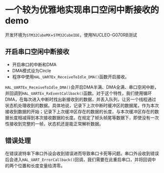 # 一个较为优雅地实现串口空闲中断接收的demo

开发环境为`STM32CubeMX`+`STM32CubeIDE`，使用NUCLEO-G070RB测试

## 开启串口空闲中断接收

* 开启串口的中断和DMA
* DMA模式设为Circle
* 程序中使用`HAL_UARTEx_ReceiveToIdle_DMA()`函数开启接收。

`HAL_UARTEx_ReceiveToIdle_DMA()`会开启DMA半满、DMA全满、串口空闲中断，并回调到`HAL_UARTEx_RxEventCallback()`函数。对于这个特性，我们使用循环DMA，在每次进入中断时找出新接收到的数据，并丢入队列，让另一个线程通过状态机处理收到的数据。具体地说，记录下上次中断时缓冲区的数据尾，作为本次接收到数据的开始；记录下上次缓冲区存在的数据的长度，与本次缓冲区存在的数据长度相减得到本次接收数据的长度。在规定了帧头帧尾等数据下，即使没有一次性接收到完整的一帧，状态机还是能正常解析数据。

## 错误处理

在错误波特率下串口外设会收到错误进而导致串口卡死等问题。串口外设收到错误后会进入`HAL_UART_ErrorCallback()`回调，我们需要在此重启串口，并将回调中的两个位置和长度变量给清零。

